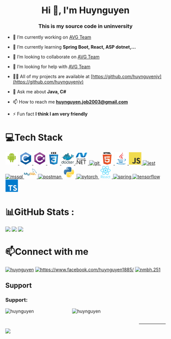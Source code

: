 <h1 align="center">Hi 👋, I'm Huynguyen</h1>
<h3 align="center">This is my source code in uninversity</h3>

- 🔭 I’m currently working on [AVG Team](https://github.com/AVG-Team)

- 🌱 I’m currently learning **Spring Boot, React, ASP dotnet,...**

- 👯 I’m looking to collaborate on [AVG Team](https://github.com/AVG-Team)

- 🤝 I’m looking for help with [AVG Team](https://www.facebook.com/avg.team)

- 👨‍💻 All of my projects are available at [https://github.com/huynguyenjv](https://github.com/huynguyenjv)

- 💬 Ask me about **Java, C#**

- 📫 How to reach me **huynguyen.job2003@gmail.com**

- ⚡ Fun fact **I think I am very friendly**



# 💻Tech Stack
<p align="left"> <a href="https://developer.android.com" target="_blank" rel="noreferrer"> <img src="https://raw.githubusercontent.com/devicons/devicon/master/icons/android/android-original-wordmark.svg" alt="android" width="40" height="40"/> </a> <a href="https://www.cprogramming.com/" target="_blank" rel="noreferrer"> <img src="https://raw.githubusercontent.com/devicons/devicon/master/icons/c/c-original.svg" alt="c" width="40" height="40"/> </a> <a href="https://www.w3schools.com/cs/" target="_blank" rel="noreferrer"> <img src="https://raw.githubusercontent.com/devicons/devicon/master/icons/csharp/csharp-original.svg" alt="csharp" width="40" height="40"/> </a> <a href="https://www.w3schools.com/css/" target="_blank" rel="noreferrer"> <img src="https://raw.githubusercontent.com/devicons/devicon/master/icons/css3/css3-original-wordmark.svg" alt="css3" width="40" height="40"/> </a> <a href="https://www.docker.com/" target="_blank" rel="noreferrer"> <img src="https://raw.githubusercontent.com/devicons/devicon/master/icons/docker/docker-original-wordmark.svg" alt="docker" width="40" height="40"/> </a> <a href="https://dotnet.microsoft.com/" target="_blank" rel="noreferrer"> <img src="https://raw.githubusercontent.com/devicons/devicon/master/icons/dot-net/dot-net-original-wordmark.svg" alt="dotnet" width="40" height="40"/> </a> <a href="https://git-scm.com/" target="_blank" rel="noreferrer"> <img src="https://www.vectorlogo.zone/logos/git-scm/git-scm-icon.svg" alt="git" width="40" height="40"/> </a> <a href="https://www.w3.org/html/" target="_blank" rel="noreferrer"> <img src="https://raw.githubusercontent.com/devicons/devicon/master/icons/html5/html5-original-wordmark.svg" alt="html5" width="40" height="40"/> </a> <a href="https://www.java.com" target="_blank" rel="noreferrer"> <img src="https://raw.githubusercontent.com/devicons/devicon/master/icons/java/java-original.svg" alt="java" width="40" height="40"/> </a> <a href="https://developer.mozilla.org/en-US/docs/Web/JavaScript" target="_blank" rel="noreferrer"> <img src="https://raw.githubusercontent.com/devicons/devicon/master/icons/javascript/javascript-original.svg" alt="javascript" width="40" height="40"/> </a> <a href="https://jestjs.io" target="_blank" rel="noreferrer"> <img src="https://www.vectorlogo.zone/logos/jestjsio/jestjsio-icon.svg" alt="jest" width="40" height="40"/> </a> <a href="https://www.microsoft.com/en-us/sql-server" target="_blank" rel="noreferrer"> <img src="https://www.svgrepo.com/show/303229/microsoft-sql-server-logo.svg" alt="mssql" width="40" height="40"/> </a> <a href="https://www.mysql.com/" target="_blank" rel="noreferrer"> <img src="https://raw.githubusercontent.com/devicons/devicon/master/icons/mysql/mysql-original-wordmark.svg" alt="mysql" width="40" height="40"/> </a> <a href="https://postman.com" target="_blank" rel="noreferrer"> <img src="https://www.vectorlogo.zone/logos/getpostman/getpostman-icon.svg" alt="postman" width="40" height="40"/> </a> <a href="https://www.python.org" target="_blank" rel="noreferrer"> <img src="https://raw.githubusercontent.com/devicons/devicon/master/icons/python/python-original.svg" alt="python" width="40" height="40"/> </a> <a href="https://pytorch.org/" target="_blank" rel="noreferrer"> <img src="https://www.vectorlogo.zone/logos/pytorch/pytorch-icon.svg" alt="pytorch" width="40" height="40"/> </a> <a href="https://reactjs.org/" target="_blank" rel="noreferrer"> <img src="https://raw.githubusercontent.com/devicons/devicon/master/icons/react/react-original-wordmark.svg" alt="react" width="40" height="40"/> </a><a href="https://spring.io/" target="_blank" rel="noreferrer"> <img src="https://www.vectorlogo.zone/logos/springio/springio-icon.svg" alt="spring" width="40" height="40"/> </a> <a href="https://www.tensorflow.org" target="_blank" rel="noreferrer"> <img src="https://www.vectorlogo.zone/logos/tensorflow/tensorflow-icon.svg" alt="tensorflow" width="40" height="40"/> </a> <a href="https://www.typescriptlang.org/" target="_blank" rel="noreferrer"> <img src="https://raw.githubusercontent.com/devicons/devicon/master/icons/typescript/typescript-original.svg" alt="typescript" width="40" height="40"/> </a> </p>

# 📊GitHub Stats :
![](https://github-readme-stats.vercel.app/api?username=huynguyenjv&theme=radical&hide_border=true&include_all_commits=false&count_private=true)
![](https://github-readme-stats.vercel.app/api/top-langs/?username=huynguyenjv&theme=radical&hide_border=true&include_all_commits=false&count_private=true&layout=compact)
![](https://github-readme-streak-stats.herokuapp.com/?user=huynguyenjv&theme=radical&hide_border=true)

# 📫Connect with me
<p align="left">
<a href="https://dev.to/huynguyen" target="blank"><img align="center" src="https://raw.githubusercontent.com/rahuldkjain/github-profile-readme-generator/master/src/images/icons/Social/devto.svg" alt="huynguyen" height="30" width="40" /></a>
<a href="https://fb.com/https://www.facebook.com/huynguyen1885/" target="blank"><img align="center" src="https://raw.githubusercontent.com/rahuldkjain/github-profile-readme-generator/master/src/images/icons/Social/facebook.svg" alt="https://www.facebook.com/huynguyen1885/" height="30" width="40" /></a>
<a href="https://instagram.com/nmbh.251" target="blank"><img align="center" src="https://raw.githubusercontent.com/rahuldkjain/github-profile-readme-generator/master/src/images/icons/Social/instagram.svg" alt="nmbh.251" height="30" width="40" /></a>
</p>

## Support
<h3 align="left">Support:</h3>
<p><a href="https://www.buymeacoffee.com/huynguyen"> <img align="left" src="https://cdn.buymeacoffee.com/buttons/v2/default-yellow.png" height="50" width="210" alt="huynguyen" /></a><a href="https://ko-fi.com/huynguyen"> <img align="left" src="https://cdn.ko-fi.com/cdn/kofi3.png?v=3" height="50" width="210" alt="huynguyen" /></a></p><br><br>

---
[![](https://visitcount.itsvg.in/api?id=huynguyenjv&icon=7&color=11)](https://visitcount.itsvg.in)
